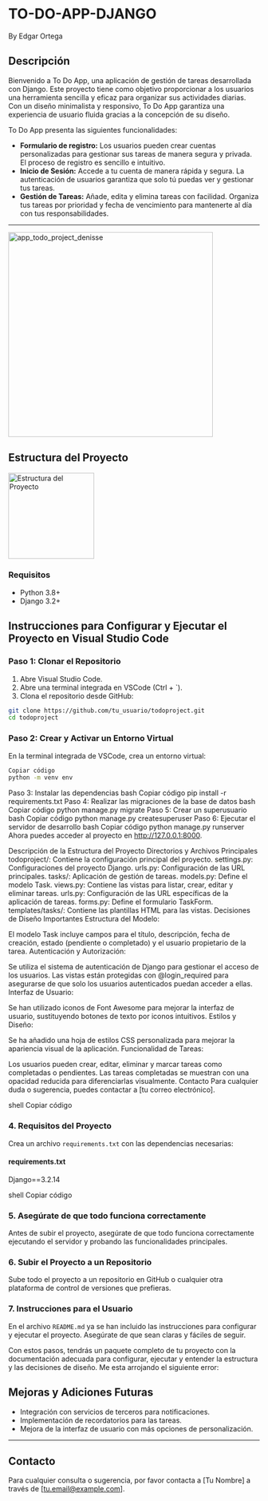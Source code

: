 # TO-DO-APP-DJANGO
By Edgar Ortega

## Descripción
Bienvenido a To Do App, una aplicación de gestión de tareas desarrollada con Django. Este proyecto tiene como objetivo proporcionar a los usuarios una herramienta sencilla y eficaz para organizar sus actividades diarias. Con un diseño minimalista y responsivo, To Do App garantiza una experiencia de usuario fluida gracias a la concepción de su diseño.

To Do App presenta las siguientes funcionalidades:

- **Formulario de registro:** Los usuarios pueden crear cuentas personalizadas para gestionar sus tareas de manera segura y privada. El proceso de registro es sencillo e intuitivo.
- **Inicio de Sesión:** Accede a tu cuenta de manera rápida y segura. La autenticación de usuarios garantiza que solo tú puedas ver y gestionar tus tareas.
- **Gestión de Tareas:** Añade, edita y elimina tareas con facilidad. Organiza tus tareas por prioridad y fecha de vencimiento para mantenerte al día con tus responsabilidades.
---

<img width="410" alt="app_todo_project_denisse" src="https://github.com/evansio/TO-DO-APP-DJANGO/assets/99567473/ee0fb870-b4f0-471c-8374-816a49cb544c">


## Estructura del Proyecto
<img width="172" alt="Estructura del Proyecto" src="https://github.com/evansio/TO-DO-APP-DJANGO/assets/99567473/2f978c4f-9ef6-4961-87cf-7939da1ab3bb">


### Requisitos

- Python 3.8+
- Django 3.2+


## Instrucciones para Configurar y Ejecutar el Proyecto en Visual Studio Code

### Paso 1: Clonar el Repositorio

1. Abre Visual Studio Code.
2. Abre una terminal integrada en VSCode (Ctrl + `).
3. Clona el repositorio desde GitHub:

```bash
git clone https://github.com/tu_usuario/todoproject.git
cd todoproject
```

### Paso 2: Crear y Activar un Entorno Virtual
En la terminal integrada de VSCode, crea un entorno virtual:

```bash
Copiar código
python -m venv env
```

Paso 3: Instalar las dependencias
bash
Copiar código
pip install -r requirements.txt
Paso 4: Realizar las migraciones de la base de datos
bash
Copiar código
python manage.py migrate
Paso 5: Crear un superusuario
bash
Copiar código
python manage.py createsuperuser
Paso 6: Ejecutar el servidor de desarrollo
bash
Copiar código
python manage.py runserver
Ahora puedes acceder al proyecto en http://127.0.0.1:8000.

Descripción de la Estructura del Proyecto
Directorios y Archivos Principales
todoproject/: Contiene la configuración principal del proyecto.
settings.py: Configuraciones del proyecto Django.
urls.py: Configuración de las URL principales.
tasks/: Aplicación de gestión de tareas.
models.py: Define el modelo Task.
views.py: Contiene las vistas para listar, crear, editar y eliminar tareas.
urls.py: Configuración de las URL específicas de la aplicación de tareas.
forms.py: Define el formulario TaskForm.
templates/tasks/: Contiene las plantillas HTML para las vistas.
Decisiones de Diseño Importantes
Estructura del Modelo:

El modelo Task incluye campos para el título, descripción, fecha de creación, estado (pendiente o completado) y el usuario propietario de la tarea.
Autenticación y Autorización:

Se utiliza el sistema de autenticación de Django para gestionar el acceso de los usuarios. Las vistas están protegidas con @login_required para asegurarse de que solo los usuarios autenticados puedan acceder a ellas.
Interfaz de Usuario:

Se han utilizado iconos de Font Awesome para mejorar la interfaz de usuario, sustituyendo botones de texto por iconos intuitivos.
Estilos y Diseño:

Se ha añadido una hoja de estilos CSS personalizada para mejorar la apariencia visual de la aplicación.
Funcionalidad de Tareas:

Los usuarios pueden crear, editar, eliminar y marcar tareas como completadas o pendientes.
Las tareas completadas se muestran con una opacidad reducida para diferenciarlas visualmente.
Contacto
Para cualquier duda o sugerencia, puedes contactar a [tu correo electrónico].

shell
Copiar código

### 4. Requisitos del Proyecto

Crea un archivo `requirements.txt` con las dependencias necesarias:

#### requirements.txt

Django==3.2.14

shell
Copiar código

### 5. Asegúrate de que todo funciona correctamente

Antes de subir el proyecto, asegúrate de que todo funciona correctamente ejecutando el servidor y probando las funcionalidades principales.

### 6. Subir el Proyecto a un Repositorio

Sube todo el proyecto a un repositorio en GitHub o cualquier otra plataforma de control de versiones que prefieras.

### 7. Instrucciones para el Usuario

En el archivo `README.md` ya se han incluido las instrucciones para configurar y ejecutar el proyecto. Asegúrate de que sean claras y fáciles de seguir.

Con estos pasos, tendrás un paquete completo de tu proyecto con la documentación adecuada para configurar, ejecutar y entender la estructura y las decisiones de diseño.
Me esta arrojando el siguiente error:

## Mejoras y Adiciones Futuras

- Integración con servicios de terceros para notificaciones.
- Implementación de recordatorios para las tareas.
- Mejora de la interfaz de usuario con más opciones de personalización.

---

## Contacto
Para cualquier consulta o sugerencia, por favor contacta a [Tu Nombre] a través de [tu.email@example.com].
